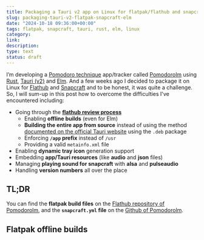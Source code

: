 ```yaml
---
title: Packaging a Tauri v2 app on Linux for flatpak/flathub and snapcraft with rust, npm and elm
slug: packaging-tauri-v2-flatpak-snapcraft-elm
date: "2024-10-18 09:36:00+00:00"
tags: flatpak, snapcraft, tauri, rust, elm, linux
category:
link:
description:
type: text
status: draft
---
```


I’m developing a [Pomodoro technique](https://en.wikipedia.org/wiki/Pomodoro_Technique) app/tracker called [Pomodorolm](https://github.com/vjousse/pomodorolm) using [Rust](https://www.rust-lang.org/), [Tauri (v2)](https://v2.tauri.app/) and [Elm](https://elm-lang.org/). And a few weeks ago I decided to package it on Linux for [Flathub](https://flathub.org/apps/org.jousse.vincent.Pomodorolm) and [Snapcraft](https://snapcraft.io/pomodorolm) and to be honest, it was quite a challenge. So, I will sum-up in this post how to overcome the difficulties I've encountered including:

- Going through the [**flathub review process**](https://github.com/flathub/flathub/pull/5562)
  - Enabling **offline builds** (even for Elm)
  - **Building the entire app from source** instead of using the method [documented on the official Tauri website](https://v2.tauri.app/fr/distribute/flatpak/) using the `.deb` package
  - Enforcing **`/app` prefix** instead of `/usr`
  - Providing a valid `metainfo.xml` file
- Enabling **dynamic tray icon** generation support
- Embedding **app/Tauri resources** (like **audio** and **json** files)
- Managing **playing sound for snapcraft** with **alsa** and **pulseaudio**
- Handling **version numbers** all over the place

<!-- TEASER_END -->

## TL;DR

You can find the **flatpak build files** on the [Flathub repository of Pomodorolm](https://github.com/flathub/org.jousse.vincent.Pomodorolm), and the **`snapcraft.yml` file** on the [Github of Pomodorolm](https://github.com/vjousse/pomodorolm/blob/main/snapcraft.yaml).

## Flatpak offline builds
